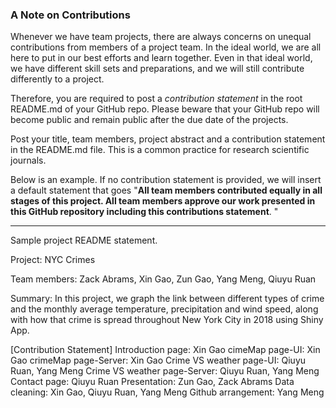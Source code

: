### A Note on Contributions

Whenever we have team projects, there are always concerns on unequal contributions from members of a project team. In the ideal world, we are all here to put in our best efforts and learn together. Even in that ideal world, we have different skill sets and preparations, and we will still contribute differently to a project. 

Therefore, you are required to post a *contribution statement* in the root README.md of your GitHub repo. Please beware that your GitHub repo will become public and remain public after the due date of the projects. 

Post your title, team members, project abstract and a contribution statement in the README.md file.  This is a common practice for research scientific journals. 

Below is an example. If no contribution statement is provided, we will insert a default statement that goes "**All team members contributed equally in all stages of this project. All team members approve our work presented in this GitHub repository including this contributions statement**. "

---
Sample project README statement.

Project: NYC Crimes

Team members: Zack Abrams, Xin Gao, Zun Gao, Yang Meng, Qiuyu Ruan

Summary: In this project, we graph the link between different types of crime and the monthly average temperature, precipitation and wind speed, along with how that crime is spread throughout New York City in 2018 using Shiny App.

[Contribution Statement] 
Introduction page: Xin Gao
cimeMap page-UI: Xin Gao
crimeMap page-Server: Xin Gao
Crime VS weather page-UI: Qiuyu Ruan, Yang Meng
Crime VS weather page-Server: Qiuyu Ruan, Yang Meng
Contact page: Qiuyu Ruan
Presentation: Zun Gao, Zack Abrams
Data cleaning: Xin Gao, Qiuyu Ruan, Yang Meng
Github arrangement: Yang Meng